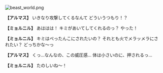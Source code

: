 
![beast_world.png](../images/backgrounds/beast_world.png)

**【アルマス】**
いきなり攻撃してくるなんて
どういうつもり！？

**【ミョルニル】**
あははは！
キミがあいてしてくれるのっ？
やった！

**【ミョルニル】**
キミはぺったんこにされたいの？
それとも火でメラッメラにされたい？
どっちかな～っ

**【アルマス】**
くっ…なんなの、この威圧感…
体は小さいのに、押されるっ…

**【ミョルニル】**
たのしいね～！